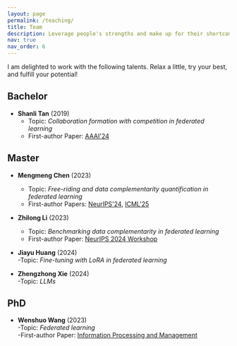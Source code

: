 ```yaml
---
layout: page
permalink: /teaching/
title: Team
description: Leverage people's strengths and make up for their shortcomings
nav: true
nav_order: 6
---
```


I am delighted to work with the following talents. Relax a little, try your best, and fulfill your potential!

## Bachelor
- **Shanli Tan** (2019)  
  - Topic: *Collaboration formation with competition in federated learning*  
  - First-author Paper: [AAAI'24](https://ojs.aaai.org/index.php/AAAI/article/view/29446)


## Master
- **Mengmeng Chen** (2023)  
  - Topic: *Free-riding and data complementarity quantification in federated learning*  
  - First-author Papers: [NeurIPS'24](https://ojs.aaai.org/index.php/AAAI/article/view/29446), [ICML'25](https://ojs.aaai.org/index.php/AAAI/article/view/29446)

- **Zhilong Li** (2023)  
  - Topic: *Benchmarking data complementarity in federated learning*
  - First-author Paper: [NeurIPS 2024 Workshop](https://link.springer.com/chapter/10.1007/978-3-031-82240-7_6)

- **Jiayu Huang** (2024)  
  -Topic: *Fine-tuning with LoRA in federated learning*

- **Zhengzhong Xie** (2024)  
  -Topic: *LLMs*       

## PhD
- **Wenshuo Wang** (2023)  
  -Topic: *Federated learning*  
  -First-author Paper: [Information Processing and Management](https://www.sciencedirect.com/science/article/abs/pii/S0306457322002680)
